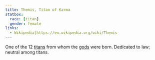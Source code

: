 ```yaml
---
title: Themis, Titan of Karma
statbox:
  race: [titan]
  gender: female
links:
  - Wikipedia|https://en.wikipedia.org/wiki/Themis
---
```


One of the 12 [titans](../creatures/titans) from whom the [gods](../creatures/eternals) were born. Dedicated to law; neutral among titans.
